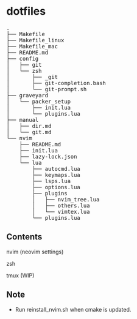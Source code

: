 # dotfiles
<pre>
.
├── Makefile
├── Makefile_linux
├── Makefile_mac
├── README.md
├── config
│   ├── git
│   └── zsh
│       ├── _git
│       ├── git-completion.bash
│       └── git-prompt.sh
├── graveyard
│   └── packer_setup
│       ├── init.lua
│       └── plugins.lua
├── manual
│   ├── dir.md
│   └── git.md
└── nvim
    ├── README.md
    ├── init.lua
    ├── lazy-lock.json
    └── lua
        ├── autocmd.lua
        ├── keymaps.lua
        ├── lsps.lua
        ├── options.lua
        ├── plugins
        │   ├── nvim_tree.lua
        │   ├── others.lua
        │   └── vimtex.lua
        └── plugins.lua
</pre>

## Contents
nvim (neovim settings)

zsh

tmux (WIP)

## Note
- Run reinstall\_nvim.sh when cmake is updated.
